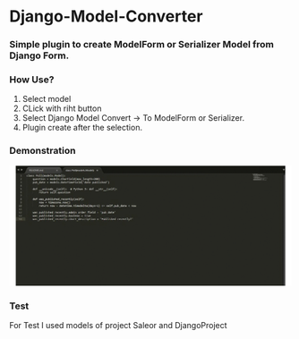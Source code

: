 # Django-Model-Converter

### Simple plugin to create ModelForm or Serializer Model from Django Form.

### How Use?
1. Select model
2. CLick with riht button
3. Select Django Model Convert -> To ModelForm or Serializer.
4. Plugin create after the selection.

### Demonstration

![alt text](https://github.com/Bernardoow/Django-Model-Converter/blob/master/images/www.GIFCreator.me_ewf5EX.gif "Django-Model-Converter")

### Test

For Test I used models of project Saleor and DjangoProject